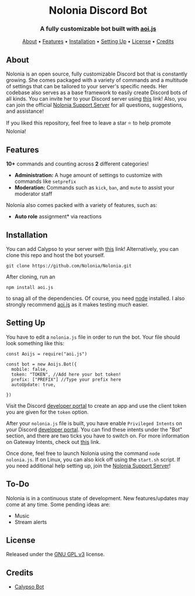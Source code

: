 <h1 align="center">
  <br>
  <br>
  Nolonia Discord Bot
  <br>
</h1>

<h3 align=center>A fully customizable bot built with <a href=https://github.com/aoijs/aoi.js>aoi.js</a></h3>


<div align=center>

 

</div>

<p align="center">
  <a href="#about">About</a>
  •
  <a href="#features">Features</a>
  •
  <a href="#installation">Installation</a>
  •
  <a href="#setting-up">Setting Up</a>
  •
  <a href="#license">License</a>
  •
  <a href="#credits">Credits</a>
</p>

## About

Nolonia is an open source, fully customizable Discord bot that is constantly growing. She comes packaged with a variety of commands and a multitude of settings that can be tailored to your server's specific needs. Her codebase also serves as a base framework to easily create Discord bots of all kinds. You can invite her to your Discord server using [this](https://discord.com/api/oauth2/authorize?client_id=839436962057551892&permissions=8&redirect_uri=https%3A%2F%2Fdiscord.gg%2F7CgzRGCUvC&response_type=code&scope=guilds.join%20bot) link! Also, you can join the official [Nolonia Support Server](https://discord.gg/7CgzRGCUvC) for all questions, suggestions, and assistance!

If you liked this repository, feel free to leave a star ⭐ to help promote Nolonia!

## Features

**10+** commands and counting across **2** different categories!

  * **Administration:** A huge amount of settings to customize with commands like `setprefix`
  * **Moderation:** Commands such as `kick`, `ban`, and `mute` to assist your moderator staff

Nolonia also comes packed with a variety of features, such as:

  * **Auto role** assignment* via reactions


## Installation

You can add Calypso to your server with [this](https://discord.com/api/oauth2/authorize?client_id=839436962057551892&permissions=8&redirect_uri=https%3A%2F%2Fdiscord.gg%2F7CgzRGCUvC&response_type=code&scope=guilds.join%20bot) link! Alternatively, you can clone this repo and host the bot yourself.
```
git clone https://github.com/Nolonia/Nolonia.git
```
After cloning, run an
```
npm install aoi.js
```
to snag all of the dependencies. Of course, you need [node](https://nodejs.org/en/) installed. I also strongly recommend [aoi.js](https://www.npmjs.com/package/aoi.js) as it makes testing *much* easier.

## Setting Up

You have to edit a `nolonia.js` file in order to run the bot. Your file should look something like this:
```
const Aoijs = require("aoi.js")
 
const bot = new Aoijs.Bot({
  mobile: false,
  token: "TOKEN", //Add here your bot token!
  prefix: ["PREFIX"] //Type your prefix here
  autoUpdate: true, 
  
})
```
Visit the Discord [developer portal](https://discordapp.com/developers/applications/) to create an app and use the client token you are given for the `token` option.

After your `nolonia.js` file is built, you have enable `Privileged Intents` on your Discord [developer portal](https://discordapp.com/developers/applications/). You can find these intents under the "Bot" section, and there are two ticks you have to switch on. For more information on Gateway Intents, check out [this](https://discordjs.guide/popular-topics/intents.html#the-intents-bit-field-wrapper) link.

Once done, feel free to launch Nolonia using the command `node nolonia.js`. If on Linux, you can also kick off using the `start.sh` script. If you need additional help setting up, join the [Nolonia Support Server](https://discord.gg/7CgzRGCUvC)!


## To-Do

Nolonia is in a continuous state of development. New features/updates may come at any time. Some pending ideas are:

  * Music
  * Stream alerts

## License

Released under the [GNU GPL v3](https://www.gnu.org/licenses/gpl-3.0.en.html) license.

## Credits

* [Calypso Bot](https://github.com/sabattle/CalypsoBot)
